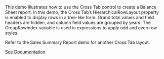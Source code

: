 ﻿This demo illustrates how to use the Cross Tab control to create a Balance Sheet report. In this demo, the Cross Tab’s HierarchicalRowLayout property is enabled to display rows in a tree-like form. Grand total values and field headers are hidden, and column field values are grouped by years. The GroupRowIndex variable is used in expressions to apply odd and even row styles.

Refer to the Sales Summary Report demo for another Cross Tab layout.

<a href="https://docs.devexpress.com/XtraReports/401303/create-reports/create-a-balance-sheet" target="_blank">See Documentation</a>
